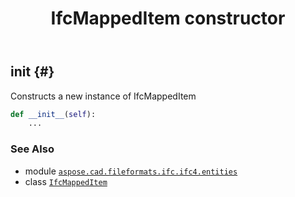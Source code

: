 ﻿---
title: IfcMappedItem constructor
second_title: Aspose.CAD for Python via .NET API References
description: 
type: docs
weight: 10
url: /python-net/aspose.cad.fileformats.ifc.ifc4.entities/ifcmappeditem/__init__/
is_root: false
---

## __init__ {#}

Constructs a new instance of IfcMappedItem



```python
def __init__(self):
    ...
```





### See Also
* module [`aspose.cad.fileformats.ifc.ifc4.entities`](../../)
* class [`IfcMappedItem`](/cad/python-net/aspose.cad.fileformats.ifc.ifc4.entities/ifcmappeditem)
